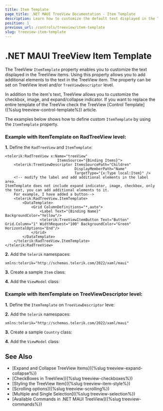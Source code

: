 ```yaml
---
title: Item Template
page_title: .NET MAUI TreeView Documentation - Item Template
description: Learn how to customize the default text displayed in the Telerik .NET MAUI TreeView control by using the item template. 
position: 1
previous_url: /controls/treeview/item-template
slug: treeview-item-template
---
```


# .NET MAUI TreeView Item Template

The TreeView `ItemTemplate` property enables you to customize the text displayed in the TreeView items. Using this property allows you to add additional elements to the text in the TreeView item. The property can be set on TreeView level and/or `TreeViewDescriptor` level.

In addition to the item's text, TreeView allows you to customize the checkbox, image, and expand/collapse indicator. If you want to replace the entire template of the TreeViw check the TreeView [Control Template]({%slug treeview-control-template%}) article. 

The examples below shows how to define custom `ItemTemplate` by using the `ItemTemplate` property.

### Example with ItemTemplate on RadTreeView level: 


**1.** Define the `RadTreeView` and `ItemTemplate`:

```XAML
<telerik:RadTreeView x:Name="treeView" 
                        ItemsSource="{Binding Items}">
    <telerik:TreeViewDescriptor ItemsSourcePath="Children"
                                DisplayMemberPath="Name"
                                TargetType="{x:Type local:Item}" />
    <!-- modify the label and add additional elements in the label area.
ItemTemplate does not include expand indicator, image, checkbox, only the text, you can add additional elements to it.
    For example, I have added a button-->
    <telerik:RadTreeView.ItemTemplate>
        <DataTemplate>
            <Grid ColumnDefinitions="*,auto">
                <Label Text="{Binding Name}" BackgroundColor="Yellow"/>
                <telerik:TreeViewItemButton Text="Button" Grid.Column="1" WidthRequest="100" BackgroundColor="Green" HorizontalOptions="End"/>
            </Grid>
        </DataTemplate>
    </telerik:RadTreeView.ItemTemplate>
</telerik:RadTreeView>
```

**2.** Add the `telerik` namespaces:

```XAML
xmlns:telerik="http://schemas.telerik.com/2022/xaml/maui"
```

**3.** Create a sample `Item` class:

<snippet id='treeview-getting-started-item' />

**4.** Add the `ViewModel` class:

<snippet id='treeview-getting-started-viewmodel' />

### Example with ItemTemplate on TreeViewDescriptor level: 

**1.** Define the `ItemTemplate` on `TreeViewDescriptor` leve:

<snippet id='treeview-itemtemplate' />

**2.** Add the `telerik` namespaces:

```XAML
xmlns:telerik="http://schemas.telerik.com/2022/xaml/maui"
```

**3.** Create a sample `Country` class:

<snippet id='treeview-country-model' />

**4.** Add the `ViewModel` class:

<snippet id='treeview-location-viewmodel' />

## See Also

* [Expand and Collapse TreeView Items]({%slug treeview-expand-collapse%})
* [CheckBoxes in TreeView]({%slug treeview-checkboxes%})
* [Styling the TreeView Item]({%slug treeview-item-style%})
* [Scrolling options]({%slug treeview-scrolling%})
* [Multiple and Single Selection]({%slug treeview-selection%})
* [Available Commands in .NET MAUI TreeView]({%slug treeview-commands%})
